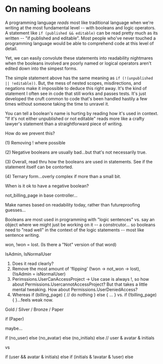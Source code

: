 # On naming booleans

A programming language _reads_ most like traditional language when we're writing at the most fundamental level -- with booleans and logic operators. A statement like `if (published && editable)` can be read pretty much as its written -- "if published and editable".  Most people who've never touched a programming language would be able to comprehend code at this level of detail.

Yet, we can easily convolute these statements into readability nightmares when the booleans involved are poorly named or logical operators aren't edited down into the simpest forms.

The simple statement above has the same meaning as `if (!(unpublished || !editable))`. But, the mess of nested scopes, misdirections, and negations make it impossible to deduce this right away. It's the kind of statement I often see in code that still works and passes tests. It's just developed the cruft common to code that's been handled hastily a few times without someone taking the time to unravel it.

You can tell a boolean's name is hurting by reading how it's used in context. "If it's not either unpublished or not editable" reads more like a crafty lawyer's statement than a straightforward piece of writing. 


How do we prevent this?

(1) Removing ! where possible

(2) Negative booleans are usually bad...but that's not necessarily true.

(3) Overall, read thru how the booleans are used in statements. See if the statement itself can be contorted.

(4) Ternary form...overly complex if more than a small bit.


When is it ok to have a negative boolean?

not_billing_page in base controller...

Make names based on readability today, rather than futureproofing guesses... 


Booleans are most used in programming with "logic sentences" vs. say an object where we might just be working on it -- a constrcutor... so booleans need to "read well" in the context of the logic statements -- most like sentence writing.

won, !won = lost. (Is there a "Not" version of that word)

IsAdmin, IsNormalUser

1. Does it read clearly?
2. Remove the most amount of 'flipping' (!won -> not_won -> lost), (!isAdmin = isNormalUser)
3. Perimssions.UserCanAccessProject -> Use case is always !, so how about Permissions.UsercannotAccessProject? But that takes a little mental tweaking. How about Permissions.UserDeniedAccess?
3. Whereas if (billing_page) { // do nothing } else { ... } vs. if (!billing_page) {  }...feels weak now.


Gold / Silver / Bronze / Paper

if (Paper)

maybe...

if (no_user)
else (no_avatar)
else (no_initials)
else // user & avatar & initials

vs

if (user && avatar & initials)
else if (initials & !avatar & !user)
else
